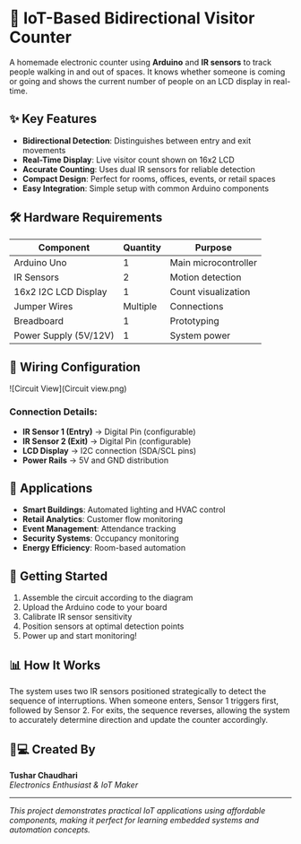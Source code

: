 # 🚪 IoT-Based Bidirectional Visitor Counter

A homemade electronic counter using **Arduino** and **IR sensors** to track people walking in and out of spaces. It knows whether someone is coming or going and shows the current number of people on an LCD display in real-time.

## ✨ Key Features

- **Bidirectional Detection**: Distinguishes between entry and exit movements
- **Real-Time Display**: Live visitor count shown on 16x2 LCD
- **Accurate Counting**: Uses dual IR sensors for reliable detection
- **Compact Design**: Perfect for rooms, offices, events, or retail spaces
- **Easy Integration**: Simple setup with common Arduino components

## 🛠️ Hardware Requirements

| Component | Quantity | Purpose |
|-----------|----------|---------|
| Arduino Uno | 1 | Main microcontroller |
| IR Sensors | 2 | Motion detection |
| 16x2 I2C LCD Display | 1 | Count visualization |
| Jumper Wires | Multiple | Connections |
| Breadboard | 1 | Prototyping |
| Power Supply (5V/12V) | 1 | System power |

## 🔗 Wiring Configuration

![Circuit View](Circuit view.png)

### Connection Details:
- **IR Sensor 1 (Entry)** → Digital Pin (configurable)
- **IR Sensor 2 (Exit)** → Digital Pin (configurable)
- **LCD Display** → I2C connection (SDA/SCL pins)
- **Power Rails** → 5V and GND distribution

## 🎯 Applications

- **Smart Buildings**: Automated lighting and HVAC control
- **Retail Analytics**: Customer flow monitoring
- **Event Management**: Attendance tracking
- **Security Systems**: Occupancy monitoring
- **Energy Efficiency**: Room-based automation

## 🚀 Getting Started

1. Assemble the circuit according to the diagram
2. Upload the Arduino code to your board
3. Calibrate IR sensor sensitivity
4. Position sensors at optimal detection points
5. Power up and start monitoring!

## 📊 How It Works

The system uses two IR sensors positioned strategically to detect the sequence of interruptions. When someone enters, Sensor 1 triggers first, followed by Sensor 2. For exits, the sequence reverses, allowing the system to accurately determine direction and update the counter accordingly.

## 👨💻 Created By

**Tushar Chaudhari**  
*Electronics Enthusiast & IoT Maker*

***

*This project demonstrates practical IoT applications using affordable components, making it perfect for learning embedded systems and automation concepts.*
